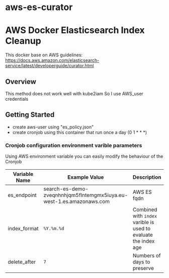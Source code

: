 # aws-es-curator
# AWS Docker Elasticsearch Index Cleanup
This docker base on AWS guidelines: https://docs.aws.amazon.com/elasticsearch-service/latest/developerguide/curator.html

## Overview

This method does not work well with kube2iam
So I use AWS_user credentials

## Getting Started
* create aws-user using  "es_policy.json"
* create cronjob using this container that run once a day  (0 1 * * *)

### Cronjob configuration environment varible parameters

Using AWS environment variable you can easily modify the behaviour of the Cronjob

| Variable Name | Example Value | Description | Default Value | Required |
| --- | --- | --- | --- |  --- |
| es_endpoint | search-es-demo-zveqnhnhjqm5flntemgmx5iuya.eu-west-1.es.amazonaws.com  | AWS ES fqdn | `None` | True |
| index_format  | `%Y.%m.%d` | Combined with `index` varible is used to evaluate the index age | `%Y.%m.%d` |  False |
| delete_after | `7` | Numbers of days to preserve | `15` |  False |
